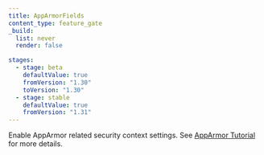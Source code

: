 ```yaml
---
title: AppArmorFields
content_type: feature_gate
_build:
  list: never
  render: false

stages:
  - stage: beta
    defaultValue: true
    fromVersion: "1.30"
    toVersion: "1.30"
  - stage: stable
    defaultValue: true
    fromVersion: "1.31"
---
```

Enable AppArmor related security context settings.
See [AppArmor Tutorial](/docs/tutorials/security/apparmor/) for more details.
